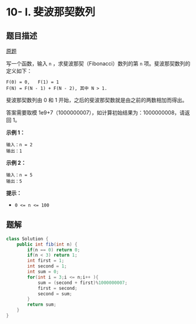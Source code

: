 # 10- I. 斐波那契数列

## 题目描述

[原题](https://leetcode-cn.com/problems/fei-bo-na-qi-shu-lie-lcof/)

写一个函数，输入 `n` ，求斐波那契（Fibonacci）数列的第 `n` 项。斐波那契数列的定义如下：

```
F(0) = 0,   F(1) = 1
F(N) = F(N - 1) + F(N - 2), 其中 N > 1.
```

斐波那契数列由 0 和 1 开始，之后的斐波那契数就是由之前的两数相加而得出。

答案需要取模 1e9+7（1000000007），如计算初始结果为：1000000008，请返回 1。

**示例 1：**

```
输入：n = 2
输出：1
```

**示例 2：**

```
输入：n = 5
输出：5
```

**提示：**

- `0 <= n <= 100`

## 题解

```java
class Solution {
    public int fib(int n) {
        if(n == 0) return 0;
        if(n < 3) return 1;
        int first = 1;
        int second = 1;
        int sum = 0;
        for(int i = 3;i <= n;i++ ){
            sum = (second + first)%1000000007;
            first = second;
            second = sum;
        }
        return sum;
    }
}
```







